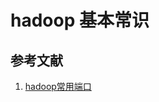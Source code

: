 # hadoop 基本常识



## 参考文献
1. [hadoop常用端口][hadoop_ports]


[hadoop_ports]:https://hadoop.apache.org/docs/r2.7.7/hadoop-project-dist/hadoop-hdfs/hdfs-default.xml

